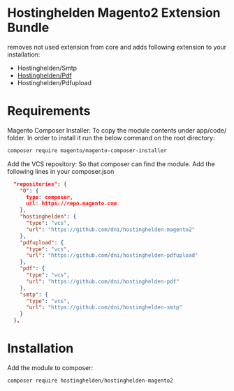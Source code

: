# Hostinghelden Magento2 Extension Bundle

removes not used extension from core and adds following extension to your installation:

* Hostinghelden/Smtp
* [Hostinghelden/Pdf](https://github.com/dni/hostinghelden-pdf)
* Hostinghelden/Pdfupload

# Requirements

Magento Composer Installer: To copy the module contents under app/code/ folder. In order to install it run the below command on the root directory:

```sh
composer require magento/magento-composer-installer
```

Add the VCS repository: So that composer can find the module. Add the following lines in your composer.json

```json
  "repositories": {
    "0": {
      type: composer,
      url: https://repo.magento.com
    },
    "hostinghelden": {
      "type": "vcs",
      "url": "https://github.com/dni/hostinghelden-magento2"
    },
    "pdfupload": {
      "type": "vcs",
      "url": "https://github.com/dni/hostinghelden-pdfupload"
    },
    "pdf": {
      "type": "vcs",
      "url": "https://github.com/dni/hostinghelden-pdf"
    },
    "smtp": {
      "type": "vcs",
      "url": "https://github.com/dni/hostinghelden-smtp"
    }
  },
```

# Installation

Add the module to composer:

```sh
composer require hostinghelden/hostinghelden-magento2
```
